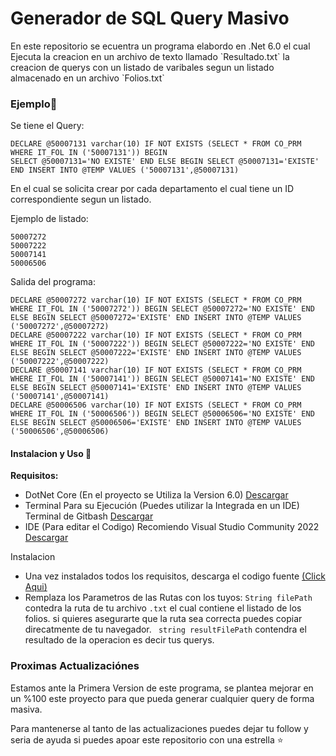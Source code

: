 <h1>Generador de SQL Query Masivo</h1>
En este repositorio se ecuentra un programa elabordo en .Net 6.0 el cual Ejecuta la creacion en un archivo de texto llamado `Resultado.txt` la creacion de querys con un listado de varibales segun un listado almacenado en un archivo `Folios.txt`

<h3>Ejemplo📝</h3>

Se tiene el Query:

    DECLARE @50007131 varchar(10) IF NOT EXISTS (SELECT * FROM CO_PRM WHERE IT_FOL IN ('50007131')) BEGIN                 
	SELECT @50007131='NO EXISTE' END ELSE BEGIN SELECT @50007131='EXISTE' END INSERT INTO @TEMP VALUES ('50007131',@50007131)
En el cual se solicita crear por cada departamento el cual tiene un ID correspondiente segun un listado.

Ejemplo de listado:


    50007272
    50007222
    50007141
    50006506

Salida del programa:


    DECLARE @50007272 varchar(10) IF NOT EXISTS (SELECT * FROM CO_PRM WHERE IT_FOL IN ('50007272')) BEGIN SELECT @50007272='NO EXISTE' END ELSE BEGIN SELECT @50007272='EXISTE' END INSERT INTO @TEMP VALUES ('50007272',@50007272)
    DECLARE @50007222 varchar(10) IF NOT EXISTS (SELECT * FROM CO_PRM WHERE IT_FOL IN ('50007222')) BEGIN SELECT @50007222='NO EXISTE' END ELSE BEGIN SELECT @50007222='EXISTE' END INSERT INTO @TEMP VALUES ('50007222',@50007222)
    DECLARE @50007141 varchar(10) IF NOT EXISTS (SELECT * FROM CO_PRM WHERE IT_FOL IN ('50007141')) BEGIN SELECT @50007141='NO EXISTE' END ELSE BEGIN SELECT @50007141='EXISTE' END INSERT INTO @TEMP VALUES ('50007141',@50007141)
    DECLARE @50006506 varchar(10) IF NOT EXISTS (SELECT * FROM CO_PRM WHERE IT_FOL IN ('50006506')) BEGIN SELECT @50006506='NO EXISTE' END ELSE BEGIN SELECT @50006506='EXISTE' END INSERT INTO @TEMP VALUES ('50006506',@50006506)
    

<h4>Instalacion y Uso 🧰</h4>

**Requisitos:**
- DotNet Core (En el proyecto se Utiliza la Version 6.0) [Descargar](https://dotnet.microsoft.com/es-es/download "Descargar")
- Terminal Para su Ejecución (Puedes utilizar la Integrada en un IDE) Terminal de Gitbash [Descargar](https://git-scm.com/downloadshttp:// "Descargar")
- IDE (Para editar el Codigo) Recomiendo Visual Studio Community 2022 [Descargar](https://visualstudio.microsoft.comhttp:// "Descargar")

Instalacion
- Una vez instalados todos los requisitos, descarga el codigo fuente [(Click Aqui)](https://Linkpendiente.com "(Click Aqui)")
- Remplaza los Parametros de las Rutas con los tuyos:
`String filePath` contedra la ruta de tu archivo `.txt` el cual contiene el listado de los folios. si quieres asegurarte que la ruta sea correcta puedes copiar direcatmente de tu navegador.
` string resultFilePath` contendra el resultado de la operacion es decir tus querys.

<h3>Proximas Actualizaciónes</h3>
Estamos ante la Primera Version de este programa, se plantea mejorar en un %100 este proyecto para que pueda generar cualquier query de forma masiva.

Para mantenerse al tanto de las actualizaciones puedes dejar tu follow y seria de ayuda si puedes apoar este repositorio con una estrella ⭐️

